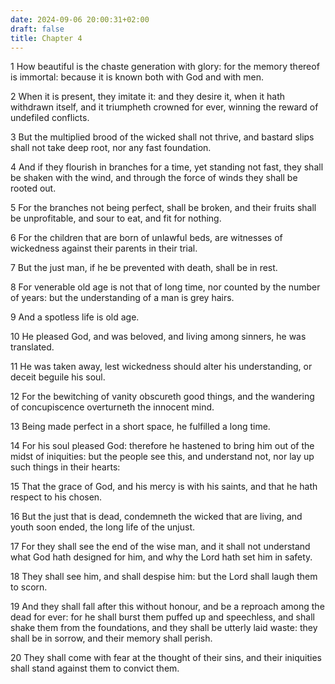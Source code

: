 ```yaml
---
date: 2024-09-06 20:00:31+02:00
draft: false
title: Chapter 4
---
```




1 How beautiful is the chaste generation with glory: for the memory thereof is immortal: because it is known both with God and with men.

2 When it is present, they imitate it: and they desire it, when it hath withdrawn itself, and it triumpheth crowned for ever, winning the reward of undefiled conflicts.

3 But the multiplied brood of the wicked shall not thrive, and bastard slips shall not take deep root, nor any fast foundation.

4 And if they flourish in branches for a time, yet standing not fast, they shall be shaken with the wind, and through the force of winds they shall be rooted out.

5 For the branches not being perfect, shall be broken, and their fruits shall be unprofitable, and sour to eat, and fit for nothing.

6 For the children that are born of unlawful beds, are witnesses of wickedness against their parents in their trial.

7 But the just man, if he be prevented with death, shall be in rest.

8 For venerable old age is not that of long time, nor counted by the number of years: but the understanding of a man is grey hairs.

9 And a spotless life is old age.

10 He pleased God, and was beloved, and living among sinners, he was translated.

11 He was taken away, lest wickedness should alter his understanding, or deceit beguile his soul.

12 For the bewitching of vanity obscureth good things, and the wandering of concupiscence overturneth the innocent mind.

13 Being made perfect in a short space, he fulfilled a long time.

14 For his soul pleased God: therefore he hastened to bring him out of the midst of iniquities: but the people see this, and understand not, nor lay up such things in their hearts:

15 That the grace of God, and his mercy is with his saints, and that he hath respect to his chosen.

16 But the just that is dead, condemneth the wicked that are living, and youth soon ended, the long life of the unjust.

17 For they shall see the end of the wise man, and it shall not understand what God hath designed for him, and why the Lord hath set him in safety.

18 They shall see him, and shall despise him: but the Lord shall laugh them to scorn.

19 And they shall fall after this without honour, and be a reproach among the dead for ever: for he shall burst them puffed up and speechless, and shall shake them from the foundations, and they shall be utterly laid waste: they shall be in sorrow, and their memory shall perish.

20 They shall come with fear at the thought of their sins, and their iniquities shall stand against them to convict them.

